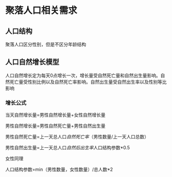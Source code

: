 ﻿# 聚落人口相关需求

## 人口结构

聚落人口区分性别，但是不区分年龄结构

## 人口自然增长模型

人口自然增长定为每天0点增长一次，增长量受自然死亡量和自然出生量影响。自然死亡量受性别比例以及自然死亡率影响。自然出生量受自然出生率以及性别等比影响

### 增长公式

当天自然增长量=男性自然增长量+女性自然增长量

男性自然增长量=男性自然死亡量+男性自然出生量

男性自然死亡量=上一天总人口*自然死亡率*（男性数量/上一天人口总数）

男性自然出生量=上一天总人口*自然后出生率*人口结构参数*0.5

女性同理

人口结构参数=min（男性数量，女性数量）/总人数*2